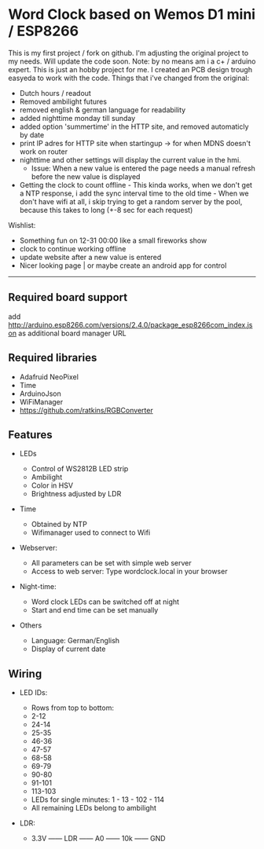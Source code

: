 Word Clock based on Wemos D1 mini / ESP8266
===========================================

This is my first project / fork on github.
I'm adjusting the original project to my needs. Will update the code soon.
Note: by no means am i a c+ / arduino expert. This is just an hobby project for me. I created an PCB design trough easyeda to work with the code.
Things that i've changed from the original:
  - Dutch hours / readout
  - Removed ambilight futures
  - removed english & german language for readability
  - added nighttime monday till sunday
  - added option 'summertime' in the HTTP site, and removed automaticly by date
  - print IP adres for HTTP site when startingup -> for when MDNS doesn't work on router
  - nighttime and other settings will display the current value in the hmi.
    - Issue: When a new value is entered the page needs a manual refresh before the new value is displayed
   - Getting the clock to count offline
    - This kinda works, when we don't get a NTP response, i add the sync interval time to the old time
    - When we don't have wifi at all, i skip trying to get a random server by the pool, because this takes to long (+-8 sec for each request) 
 
 Wishlist:
  - Something fun on 12-31 00:00 like a small fireworks show
  - clock to continue working offline
  - update website after a new value is entered
  - Nicer looking page | or maybe create an android app for control

----------------------
Required board support
----------------------
add http://arduino.esp8266.com/versions/2.4.0/package_esp8266com_index.json as additional board manager URL

Required libraries
------------------
- Adafruid NeoPixel
- Time
- ArduinoJson
- WiFiManager
- https://github.com/ratkins/RGBConverter

Features
--------

- LEDs
  - Control of WS2812B LED strip
  - Ambilight
  - Color in HSV
  - Brightness adjusted by LDR

- Time
  - Obtained by NTP
  - Wifimanager used to connect to Wifi

- Webserver:
  - All parameters can be set with simple web server
  - Access to web server: Type wordclock.local in your browser

- Night-time:
  - Word clock LEDs can be switched off at night
  - Start and end time can be set manually

- Others
  - Language: German/English
  - Display of current date

Wiring
------

- LED IDs:
  - Rows from top to bottom:
  - 2-12
  - 24-14
  - 25-35
  - 46-36
  - 47-57
  - 68-58
  - 69-79
  - 90-80
  - 91-101
  - 113-103
  - LEDs for single minutes: 1 - 13 - 102 - 114
  - All remaining LEDs belong to ambilight

- LDR:
  - 3.3V —— LDR —— A0 —— 10k —— GND
